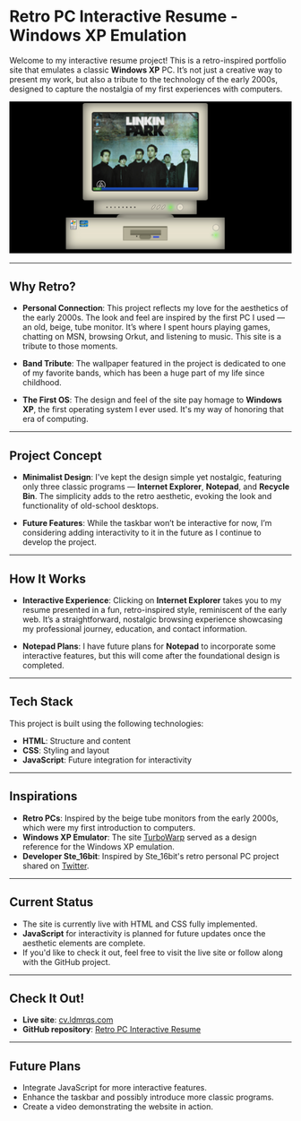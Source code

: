 # Retro PC Interactive Resume - Windows XP Emulation

Welcome to my interactive resume project! This is a retro-inspired portfolio site that emulates a classic **Windows XP** PC. It’s not just a creative way to present my work, but also a tribute to the technology of the early 2000s, designed to capture the nostalgia of my first experiences with computers.

![Descrição da Imagem](pcretro.png)

---

## **Why Retro?**

- **Personal Connection**: This project reflects my love for the aesthetics of the early 2000s. The look and feel are inspired by the first PC I used — an old, beige, tube monitor. It’s where I spent hours playing games, chatting on MSN, browsing Orkut, and listening to music. This site is a tribute to those moments.
  
- **Band Tribute**: The wallpaper featured in the project is dedicated to one of my favorite bands, which has been a huge part of my life since childhood.

- **The First OS**: The design and feel of the site pay homage to **Windows XP**, the first operating system I ever used. It's my way of honoring that era of computing.

---

## **Project Concept**

- **Minimalist Design**: I've kept the design simple yet nostalgic, featuring only three classic programs — **Internet Explorer**, **Notepad**, and **Recycle Bin**. The simplicity adds to the retro aesthetic, evoking the look and functionality of old-school desktops.

- **Future Features**: While the taskbar won’t be interactive for now, I’m considering adding interactivity to it in the future as I continue to develop the project.

---

## **How It Works**

- **Interactive Experience**: Clicking on **Internet Explorer** takes you to my resume presented in a fun, retro-inspired style, reminiscent of the early web. It’s a straightforward, nostalgic browsing experience showcasing my professional journey, education, and contact information.

- **Notepad Plans**: I have future plans for **Notepad** to incorporate some interactive features, but this will come after the foundational design is completed.

---

## **Tech Stack**

This project is built using the following technologies:

- **HTML**: Structure and content
- **CSS**: Styling and layout
- **JavaScript**: Future integration for interactivity

---

## **Inspirations**

- **Retro PCs**: Inspired by the beige tube monitors from the early 2000s, which were my first introduction to computers.
- **Windows XP Emulator**: The site [TurboWarp](https://turbowarp.org/235298186/fullscreen) served as a design reference for the Windows XP emulation.
- **Developer Ste_16bit**: Inspired by Ste_16bit's retro personal PC project shared on [Twitter](https://twitter.com/ste_16bit).

---

## **Current Status**

- The site is currently live with HTML and CSS fully implemented.
- **JavaScript** for interactivity is planned for future updates once the aesthetic elements are complete.
- If you'd like to check it out, feel free to visit the live site or follow along with the GitHub project.

---

## **Check It Out!**

- **Live site**: [cv.ldmrqs.com](http://cv.ldmrqs.com)
- **GitHub repository**: [Retro PC Interactive Resume](https://github.com/ldmrqs/CurriculoWinXP)

---

## **Future Plans**

- Integrate JavaScript for more interactive features.
- Enhance the taskbar and possibly introduce more classic programs.
- Create a video demonstrating the website in action.